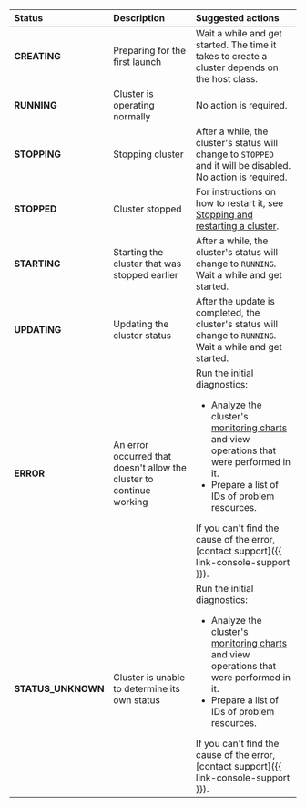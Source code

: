 | Status | Description | Suggested actions |
:--- | :--- | :---
| **CREATING** | Preparing for the first launch | Wait a while and get started. The time it takes to create a cluster depends on the host class. |
| **RUNNING** | Cluster is operating normally | No action is required. |
| **STOPPING** | Stopping cluster | After a while, the cluster's status will change to `STOPPED` and it will be disabled. No action is required. |
| **STOPPED** | Cluster stopped | For instructions on how to restart it, see [Stopping and restarting a cluster](../../managed-elasticsearch/operations/cluster-stop.md). |
| **STARTING** | Starting the cluster that was stopped earlier | After a while, the cluster's status will change to `RUNNING`. Wait a while and get started. |
| **UPDATING** | Updating the cluster status | After the update is completed, the cluster's status will change to `RUNNING`. Wait a while and get started. |
| **ERROR** | An error occurred that doesn't allow the cluster to continue working | Run the initial diagnostics:<ul><li>Analyze the cluster's [monitoring charts](#monitoring-cluster) and view operations that were performed in it.</li><li>Prepare a list of IDs of problem resources.</li></ul>If you can't find the cause of the error, [contact support]({{ link-console-support }}). |
| **STATUS_UNKNOWN** | Cluster is unable to determine its own status | Run the initial diagnostics:<ul><li>Analyze the cluster's [monitoring charts](#monitoring-cluster) and view operations that were performed in it.</li><li>Prepare a list of IDs of problem resources.</li></ul>If you can't find the cause of the error, [contact support]({{ link-console-support }}). |